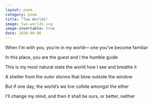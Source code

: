 ```yaml
---
layout: poem
category: poem
title: "Two Worlds"
image: two-worlds.svg
image-invertable: true
date: 2020-08-06
---
```


When I'm with you, you're in my world—
one you’ve become familiar

In this place, you are the guest
and I the humble guide

This is my most natural state
the world how I see and breathe it

A shelter from the outer storms
that blow outside the window

But if one day, the world’s we live
collide amongst the ether

I'll change my mind, and then it shall
be ours, or better, neither

